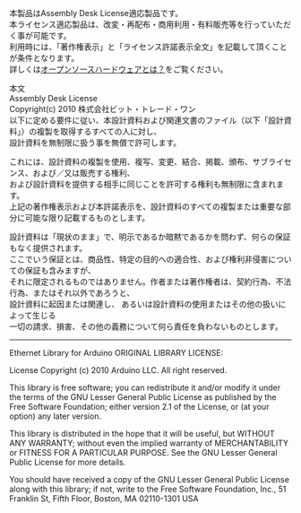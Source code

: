 本製品はAssembly Desk License適応製品です。  
本ライセンス適応製品は、改変・再配布・商用利用・有料販売等を行っていただく事が可能です。  
利用時には、「著作権表示」と「ライセンス許諾表示全文」を記載して頂くことが条件となります。  
詳しくは[オープンソースハードウェアとは？](https://bit-trade-one.co.jp/opensourcehardware/)をご覧ください。  
    
本文  
Assembly Desk License  
Copyright(c) 2010 株式会社ビット・トレード・ワン   
以下に定める要件に従い、本設計資料および関連文書のファイル（以下「設計資料」）の複製を取得するすべての人に対し、  
設計資料を無制限に扱う事を無償で許可します。  
  
これには、設計資料の複製を使用、複写、変更、結合、掲載、頒布、サブライセンス、および／又は販売する権利、  
および設計資料を提供する相手に同じことを許可する権利も無制限に含まれます。  
上記の著作権表示および本許諾表示を、設計資料のすべての複製または重要な部分に可能な限り記載するものとします。  
  
設計資料は「現状のまま」で、明示であるか暗黙であるかを問わず、何らの保証もなく提供されます。  
ここでいう保証とは、商品性、特定の目的への適合性、および権利非侵害についての保証も含みますが、  
それに限定されるものではありません。作者または著作権者は、契約行為、不法行為、またはそれ以外であろうと、  
設計資料に起因または関連し、 あるいは設計資料の使用またはその他の扱いによって生じる  
一切の請求、損害、その他の義務について何ら責任を負わないものとします。  

---

Ethernet Library for Arduino ORIGINAL LIBRARY LICENSE:

License
Copyright (c) 2010 Arduino LLC. All right reserved.

This library is free software; you can redistribute it and/or modify it under the terms of the GNU Lesser General Public License as published by the Free Software Foundation; either version 2.1 of the License, or (at your option) any later version.

This library is distributed in the hope that it will be useful, but WITHOUT ANY WARRANTY; without even the implied warranty of MERCHANTABILITY or FITNESS FOR A PARTICULAR PURPOSE. See the GNU Lesser General Public License for more details.

You should have received a copy of the GNU Lesser General Public License along with this library; if not, write to the Free Software Foundation, Inc., 51 Franklin St, Fifth Floor, Boston, MA 02110-1301 USA
